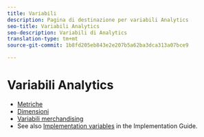 ```yaml
---
title: Variabili
description: Pagina di destinazione per variabili Analytics
seo-title: Variabili Analytics
seo-description: Variabili di Analytics
translation-type: tm+mt
source-git-commit: 1b8fd205eb843e2e207b5a62ba3dca313a07bce9

---
```



# Variabili Analytics

* [Metriche](/help/components/c-variables/c-metrics/metricslist.md)
* [Dimensioni](/help/components/c-variables/dimensionslist/dimension-compatibility.md)
* [Variabili merchandising](/help/components/c-variables/c-merch-variables/var-merchandising.md)
* See also [Implementation variables](/help/implement/js-implementation/c-variables/evars-events.md) in the Implementation Guide.
